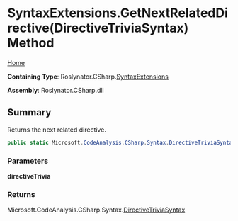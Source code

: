 # SyntaxExtensions\.GetNextRelatedDirective\(DirectiveTriviaSyntax\) Method

[Home](../../../../README.md)

**Containing Type**: Roslynator\.CSharp\.[SyntaxExtensions](../README.md)

**Assembly**: Roslynator\.CSharp\.dll

## Summary

Returns the next related directive\.

```csharp
public static Microsoft.CodeAnalysis.CSharp.Syntax.DirectiveTriviaSyntax GetNextRelatedDirective(this Microsoft.CodeAnalysis.CSharp.Syntax.DirectiveTriviaSyntax directiveTrivia)
```

### Parameters

**directiveTrivia**

### Returns

Microsoft\.CodeAnalysis\.CSharp\.Syntax\.[DirectiveTriviaSyntax](https://docs.microsoft.com/en-us/dotnet/api/microsoft.codeanalysis.csharp.syntax.directivetriviasyntax)

